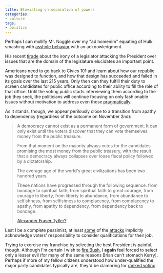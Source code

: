 ```yaml
---
title: Bloviating on separation of powers
categories:
- culture
tags:
- politics
---
```


Perhaps I can mollify Mr. Noggle over my "ad homenim" equating of Hulk smashing with [asshole behavior][1] with an acknowledgment.

   [1]: /2004/10/08/the-asshole-vote.html

His recent [tirade][2] about the irony of a legislator attacking the President over issues that are the domain of the legislature elucidates an important point.

   [2]: http://stlbrianj.blogspot.com/archives/2004_10_03_archive.html#109729104788317441

Americans need to go back to Civics 101 and learn about how our republic was designed to function, and how that design has succeeded and failed in its goals over the last 215 years.  Only then can they fulfill their duty to screen candidates for public office according to their ability to fill the role of that office.  Until the voting public starts interviewing them according to the job they seek, the politicians will continue focusing on only fashionable issues without motivation to address even those [pragmatically][3].

   [3]: http://factcheck.org/article.aspx@docID=275.html

As it stands, though, we appear perilously close to a transition from apathy to dependency (regardless of the outcome on November 2nd):


> A democracy cannot exist as a permanent form of government.  It can only exist until the voters discover that they can vote themselves money from the public treasure.
> 
> From that moment on the majority always votes for the candidates promising the most money from the public treasury, with the result that a democracy always collapses over loose fiscal policy followed by a dictatorship.
> 
> The average age of the world's great civilizations has been two hundred years.
> 
> These nations have progressed through the following sequence: from bondage to spiritual faith, from spiritual faith to great courage, from courage to liberty, from liberty to abundance, from abundance to selfishness, from selfishness to complacency, from complacency to apathy, from apathy to dependency, from dependency back to bondage.
>
> [Alexander Fraser Tytler?][4]

   [4]: http://www.snopes.com/politics/quotes/tyler.asp

Lest I be a complete pessimist, at least [some][5] of the [attacks][6] implicitly acknowledge voters' responsibility to consider qualifications for their job.

   [5]: http://monkeydyne.com/bushresume/resume.html
   [6]: http://kerry-04.org/about/resume.php

Trying to exercise my franchise by selecting the best President is painful, though.  Although I'm certain I wish to [fire Bush][7], I **again** feel forced to select only a lesser evil (for many of the same reasons Brian can't stomach Kerry).  Perhaps if more of my fellow citizens understood how under-qualified the major party candidates typically are, they'd be clamoring for [ranked voting][8].

   [7]: /2004/08/07/the-case-against-w.html
   [8]: /2004/10/09/ranked-voting.html
